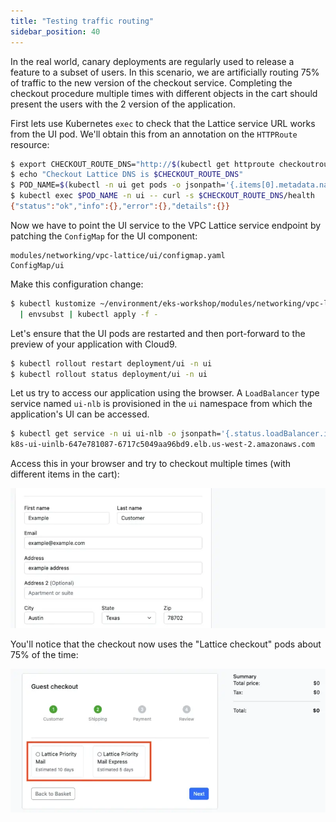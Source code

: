 ```yaml
---
title: "Testing traffic routing"
sidebar_position: 40
---
```


In the real world, canary deployments are regularly used to release a feature to a subset of users. In this scenario, we are artificially routing 75% of traffic to the new version of the checkout service. Completing the checkout procedure multiple times with different objects in the cart should present the users with the 2 version of the application.

First lets use Kubernetes `exec` to check that the Lattice service URL works from the UI pod. We'll obtain this from an annotation on the `HTTPRoute` resource:

```bash
$ export CHECKOUT_ROUTE_DNS="http://$(kubectl get httproute checkoutroute -n checkout -o json | jq -r '.metadata.annotations["application-networking.k8s.aws/lattice-assigned-domain-name"]')"
$ echo "Checkout Lattice DNS is $CHECKOUT_ROUTE_DNS"
$ POD_NAME=$(kubectl -n ui get pods -o jsonpath='{.items[0].metadata.name}')
$ kubectl exec $POD_NAME -n ui -- curl -s $CHECKOUT_ROUTE_DNS/health
{"status":"ok","info":{},"error":{},"details":{}}
```

Now we have to point the UI service to the VPC Lattice service endpoint by patching the `ConfigMap` for the UI component:

```kustomization
modules/networking/vpc-lattice/ui/configmap.yaml
ConfigMap/ui
```

Make this configuration change:

```bash
$ kubectl kustomize ~/environment/eks-workshop/modules/networking/vpc-lattice/ui/ \
  | envsubst | kubectl apply -f -
```

Let's ensure that the UI pods are restarted and then port-forward to the preview of your application with Cloud9.

```bash
$ kubectl rollout restart deployment/ui -n ui
$ kubectl rollout status deployment/ui -n ui
```

Let us try to access our application using the browser. A `LoadBalancer` type service named `ui-nlb` is provisioned in the `ui` namespace from which the application's UI can be accessed.

```bash
$ kubectl get service -n ui ui-nlb -o jsonpath='{.status.loadBalancer.ingress[*].hostname}{"\n"}'
k8s-ui-uinlb-647e781087-6717c5049aa96bd9.elb.us-west-2.amazonaws.com
```

Access this in your browser and try to checkout multiple times (with different items in the cart):

![Example Checkout](assets/examplecheckout.webp)

You'll notice that the checkout now uses the "Lattice checkout" pods about 75% of the time:

![Lattice Checkout](assets/latticecheckout.webp)
